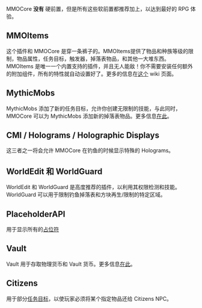 MMOCore **没有** 硬前置，但是所有这些软前置都推荐加上，以达到最好的 RPG 体验。

## MMOItems
这个插件和 MMOCore 是穿一条裤子的。MMOItems提供了物品和种族等级的限制，物品属性，任务目标，触发器，掉落表物品，和其他一大堆东西。MMOItems 是唯一一个内置支持的插件，并且无人能敌！你不需要安装任何额外的附加组件，所有的特性就自动设置好了。更多的信息在[这个](MMOItems-Compatibility) wiki 页面。

## MythicMobs
MythicMobs 添加了新的任务目标，允许你创建无限制的技能，与此同时，MMOCore 可以为 MythicMobs 添加新的掉落表物品。更多信息[在此](MythicMobs-Compatibility)。

## CMI / Holograms / Holographic Displays
这三者之一将会允许 MMOCore 在钓鱼的时候显示特殊的 Holograms。

## WorldEdit 和 WorldGuard
WorldEdit 和 WorldGuard 是高度推荐的插件，以利用其权限检测和技能。WorldGuard 可以用于限制钓鱼掉落表和方块再生/限制的特定区域。

## PlaceholderAPI
用于显示所有的[占位符](Placeholders)

## Vault
Vault 用于存取物理货币和 Vault 货币。更多信息[在此](Currency-System)。

## Citizens
用于部分[任务目标](Quest-Folder)，以使玩家必须将某个指定物品还给 Citizens NPC。